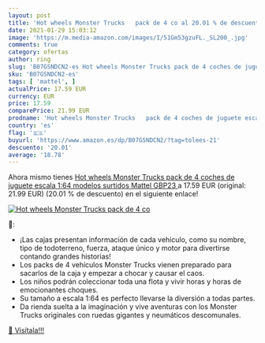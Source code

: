```yaml
---
layout: post
title: 'Hot wheels Monster Trucks   pack de 4 co al 20.01 % de descuento'
date: 2021-01-29 15:03:12
image: 'https://m.media-amazon.com/images/I/51Gm53gzuFL._SL200_.jpg'
comments: true
category: ofertas
author: ring
slug: 'B07GSNDCN2-es Hot wheels Monster Trucks pack de 4 coches de juguete...'
sku: 'B07GSNDCN2-es'
tags: [ 'mattel', ]
actualPrice: 17.59 EUR
currency: EUR
price: 17.59
comparePrice: 21.99 EUR
prodname: 'Hot wheels Monster Trucks   pack de 4 coches de juguete escala 1:64  modelos surtidos  Mattel GBP23 '
country: 'es'
flag: '🇪🇸'
buyurl: 'https://www.amazon.es/dp/B07GSNDCN2/?tag=tolees-21'
descuento: '20.01'
average: '18.78'
---
```


Ahora mismo tienes [Hot wheels Monster Trucks   pack de 4 coches de juguete escala 1:64  modelos surtidos  Mattel GBP23 ](https://www.amazon.es/dp/B07GSNDCN2/?tag=tolees-21) a 17.59 EUR (original: 21.99 EUR) (20.01 %  de descuento) en el siguiente enlace!

[![Hot wheels Monster Trucks   pack de 4 co](https://m.media-amazon.com/images/I/51Gm53gzuFL._SL200_.jpg)](https://www.amazon.es/dp/B07GSNDCN2/?tag=tolees-21)

🔎:

- ¡Las cajas presentan información de cada vehículo, como su nombre, tipo de todoterreno, fuerza, ataque único y motor para divertirse contando grandes historias!
- Los packs de 4 vehículos Monster Trucks vienen preparado para sacarlos de la caja y empezar a chocar y causar el caos.
- Los niños podrán coleccionar toda una flota y vivir horas y horas de emocionantes choques.
- Su tamaño a escala 1:64 es perfecto llevarse la diversión a todas partes.
- Da rienda suelta a la imaginación y vive aventuras con los Monster Trucks originales con ruedas gigantes y neumáticos descomunales.

[🛒 Visítala!!!](https://www.amazon.es/dp/B07GSNDCN2/?tag=tolees-21)
